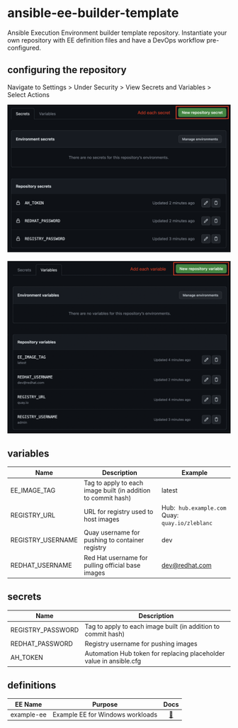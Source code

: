 # ansible-ee-builder-template

Ansible Execution Environment builder template repository. Instantiate your own repository with EE definition files and have a DevOps workflow pre-configured.

## configuring the repository

Navigate to Settings > Under Security > View Secrets and Variables > Select Actions

![add secrets](./attachments/add_secrets.png)
<br><br>
![add variables](./attachments/add_vars.png)

## variables

| Name | Description | Example |
| --- | --- | --- |
| EE_IMAGE_TAG | Tag to apply to each image built (in addition to commit hash) | latest |
| REGISTRY_URL | URL for registry used to host images | Hub:&nbsp;&nbsp;`hub.example.com`<br>Quay: `quay.io/zleblanc` |
| REGISTRY_USERNAME | Quay username for pushing to container registry | dev |
| REDHAT_USERNAME | Red Hat username for pulling official base images | dev@redhat.com |

## secrets

| Name | Description |
| --- | --- |
| REGISTRY_PASSWORD | Tag to apply to each image built (in addition to commit hash) |
| REDHAT_PASSWORD | Registry username for pushing images |
| AH_TOKEN | Automation Hub token for replacing placeholder value in ansible.cfg |

## definitions

| EE Name | Purpose | Docs |
| --- | --- | :---: |
| example-ee | Example EE for Windows workloads | [📝](./example-ee/execution-environment.yml) |